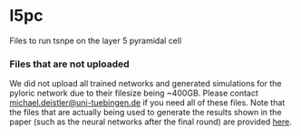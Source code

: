 # l5pc
Files to run tsnpe on the layer 5 pyramidal cell

### Files that are not uploaded

We did not upload all trained networks and generated simulations for the pyloric network due to their filesize being ~400GB. Please contact michael.deistler@uni-tuebingen.de if you need all of these files. Note that the files that are actually being used to generate the results shown in the paper (such as the neural networks after the final round) are provided [here](https://github.com/mackelab/tsnpe_neurips/tree/main/l5pc/results/p31_4).
